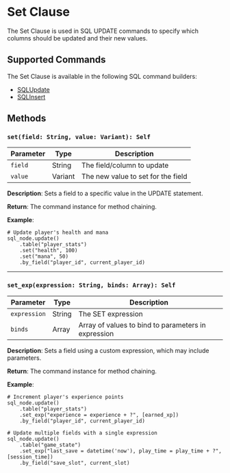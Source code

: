 # Set Clause

The Set Clause is used in SQL UPDATE commands to specify which columns should be updated and their new values.

## Supported Commands

The Set Clause is available in the following SQL command builders:

- [SQLUpdate](../SQLUpdate.md)
- [SQLInsert](../SQLInsert.md)

## Methods

### `set(field: String, value: Variant): Self`
| Parameter | Type     | Description                       |
|-----------|----------|-----------------------------------|
| `field`   | String   | The field/column to update        |
| `value`   | Variant  | The new value to set for the field|

**Description**: Sets a field to a specific value in the UPDATE statement.

**Return**: The command instance for method chaining.

**Example**:
```gdscript
# Update player's health and mana
sql_node.update()
    .table("player_stats")
    .set("health", 100)
    .set("mana", 50)
    .by_field("player_id", current_player_id)
```

---

### `set_exp(expression: String, binds: Array): Self`
| Parameter    | Type     | Description                                          |
|--------------|----------|------------------------------------------------------|
| `expression` | String   | The SET expression                                   |
| `binds`      | Array    | Array of values to bind to parameters in expression  |

**Description**: Sets a field using a custom expression, which may include parameters.

**Return**: The command instance for method chaining.

**Example**:
```gdscript
# Increment player's experience points
sql_node.update()
    .table("player_stats")
    .set_exp("experience = experience + ?", [earned_xp])
    .by_field("player_id", current_player_id)

# Update multiple fields with a single expression
sql_node.update()
    .table("game_state")
    .set_exp("last_save = datetime('now'), play_time = play_time + ?", [session_time])
    .by_field("save_slot", current_slot)
```
